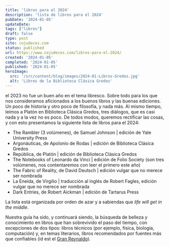 ```yaml
---
title: 'libros para el 2024'
description: 'lista de libros para el 2024'
pubDate: '2024-01-05'
updateDate:
tags: ["libros"]
draft: false
type: post
site: cojudeces.com
status: published
url: https://www.cojudeces.com/libros-para-el-2024/
created: '2024-01-05'
completed: '2024-01-05'
published: '2024-01-05'
heroImage: 
  src: '/src/content/blog/images/2024-01-Libros-Gredos.jpg'
  alt: 'Libros de la Biblioteca Clásica Gredos'
---
```

el 2023 no fue un buen año en el tema libresco. Sobre todo para los que nos consideramos aficionados a los buenos libros y las buenas ediciones. Un poco de historia y otro poco de filosofía, y nada más. Al mismo tiempo, leímos a Platón en Biblioteca Clásica Gredos, tres diálogos, que es casi nada y a la vez no es poco.
De todos modos, queremos rectificar las cosas, y con esto presentamos la siguiente lista de libros para el 2024:

- The Rambler (3 volúmenes), de Samuel Johnson | edición de Yale University Press
- Argonáuticas, de Apolonio de Rodas | edición de Biblioteca Clásica Gredos
- República, de Platón | edición de Biblioteca Clásica Gredos
- The Notebooks of Leonardo da Vinci | edición de Folio Society (son tres volúmenes, nos contentaremos con leer el primero este año)
- The Fabric of Reality, de David Deutsch | edición vulgar que no merece ser nombrada
- La Eneida, de Virgilio | traducción al inglés de Robert Fagles, edición vulgar que no merece ser nombrada
- Dark Entries, de Robert Aickman | edición de Tartarus Press

La lista está organizada por orden de azar y a sabiendas que *life will get in the middle*. 

Nuestra guía ha sido, y continuará siendo, la búsqueda de belleza y conocimiento en libros que han sobrevivido el paso del tiempo, con excepciones de dos tipos: libros técnicos (por ejemplo, física, biología, computación) y, en temas literarios, libros recomendados por fuentes más que confiables (id est el [Gran Reynaldo](https://www.cojudeces.com/etica-y-estetica-de-bibliotecas/)).           
